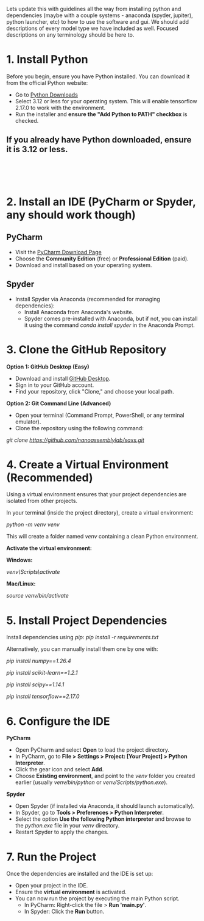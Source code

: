 Lets update this with guidelines all the way from installing python and dependencies (maybe with a couple systems - anaconda (spyder, jupiter), python launcher, etc) to how to use the software and gui. We should add descriptions of every model type we have included as well. Focused descriptions on any terminology should be here to. 

# 1. Install Python
Before you begin, ensure you have Python installed. You can download it from the official Python website:
- Go to [Python Downloads](https://www.python.org/downloads/)
- Select 3.12 or less for your operating system. This will enable tensorflow 2.17.0 to work with the environment.
- Run the installer and **ensure the "Add Python to PATH" checkbox** is checked.
  
## **If you already have Python downloaded, ensure it is 3.12 or less.** 
<br><br><br>
# 2. Install an IDE (PyCharm or Spyder, any should work though)
   
## PyCharm
- Visit the [PyCharm Download Page](https://www.jetbrains.com/pycharm/download/)
- Choose the **Community Edition** (free) or **Professional Edition** (paid).
- Download and install based on your operating system.
  
## Spyder
- Install Spyder via Anaconda (recommended for managing dependencies):
  - Install Anaconda from Anaconda's website.
  - Spyder comes pre-installed with Anaconda, but if not, you can install it using the command *conda install spyder* in the Anaconda Prompt.
# 3. Clone the GitHub Repository

**Option 1: GitHub Desktop (Easy)**

- Download and install [GitHub Desktop](https://desktop.github.com/).
- Sign in to your GitHub account.
- Find your repository, click "Clone," and choose your local path.
  
**Option 2: Git Command Line (Advanced)**

- Open your terminal (Command Prompt, PowerShell, or any terminal emulator).
- Clone the repository using the following command:

*git clone https://github.com/nanoassemblylab/saxs.git*

# 4. Create a Virtual Environment (Recommended)
Using a virtual environment ensures that your project dependencies are isolated from other projects.

In your terminal (inside the project directory), create a virtual environment:

*python -m venv venv*

This will create a folder named *venv* containing a clean Python environment.

**Activate the virtual environment:**

**Windows:**

*venv\Scripts\activate*

**Mac/Linux:**

*source venv/bin/activate*

# 5. Install Project Dependencies
Install dependencies using *pip*:
*pip install -r requirements.txt*

Alternatively, you can manually install them one by one with:

*pip install numpy==1.26.4*

*pip install scikit-learn==1.2.1*

*pip install scipy==1.14.1*

*pip install tensorflow==2.17.0*


# 6. Configure the IDE
**PyCharm**

- Open PyCharm and select **Open** to load the project directory.
- In PyCharm, go to **File > Settings > Project: [Your Project] > Python Interpreter**.
- Click the gear icon and select **Add**.
- Choose **Existing environment**, and point to the *venv* folder you created earlier (usually *venv/bin/python* or *venv/Scripts/python.exe*).

  
**Spyder**

- Open Spyder (if installed via Anaconda, it should launch automatically).
- In Spyder, go to **Tools > Preferences > Python Interpreter**.
- Select the option **Use the following Python interpreter** and browse to the *python.exe* file in your *venv* directory.
- Restart Spyder to apply the changes.

  
# 7. Run the Project
Once the dependencies are installed and the IDE is set up:

- Open your project in the IDE.
- Ensure the **virtual environment** is activated.
- You can now run the project by executing the main Python script.
  - In PyCharm: Right-click the file > **Run 'main.py'**.
  - In Spyder: Click the **Run** button.
